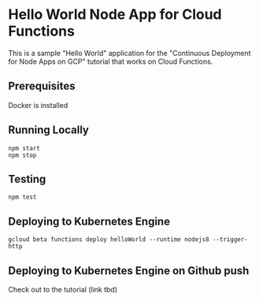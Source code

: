 # Hello World Node App for Cloud Functions

This is a sample "Hello World" application for the "Continuous Deployment for Node Apps on GCP" tutorial that works on Cloud Functions.

## Prerequisites

Docker is installed

## Running Locally

```
npm start
npm stop
```

## Testing

```
npm test
```

## Deploying to Kubernetes Engine

```
gcloud beta functions deploy helloWorld --runtime nodejs8 --trigger-http
```

## Deploying to Kubernetes Engine on Github push

Check out to the tutorial (link tbd)

